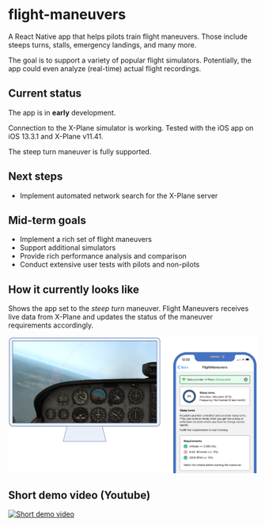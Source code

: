 # flight-maneuvers
A React Native app that helps pilots train flight maneuvers. Those include steeps turns, stalls, emergency landings, and many more.

The goal is to support a variety of popular flight simulators. Potentially, the app could even analyze (real-time) actual flight recordings.

## Current status

The app is in **early** development.

Connection to the X-Plane simulator is working. Tested with the iOS app on iOS 13.3.1 and X-Plane v11.41.

The steep turn maneuver is fully supported.

## Next steps

- Implement automated network search for the X-Plane server

## Mid-term goals

- Implement a rich set of flight maneuvers
- Support additional simulators
- Provide rich performance analysis and comparison
- Conduct extensive user tests with pilots and non-pilots

## How it currently looks like

Shows the app set to the *steep turn* maneuver. Flight Maneuvers receives live data from X-Plane and updates the status of the maneuver requirements accordingly.

![Image description](documentation/static_demo.png)

## Short demo video (Youtube)

[![Short demo video](http://img.youtube.com/vi/uuG9bcz6qf0/0.jpg)](https://www.youtube.com/watch?v=uuG9bcz6qf0)

